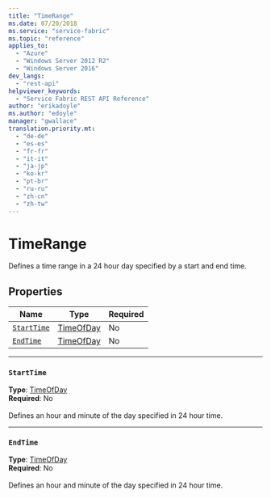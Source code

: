 ```yaml
---
title: "TimeRange"
ms.date: 07/20/2018
ms.service: "service-fabric"
ms.topic: "reference"
applies_to: 
  - "Azure"
  - "Windows Server 2012 R2"
  - "Windows Server 2016"
dev_langs: 
  - "rest-api"
helpviewer_keywords: 
  - "Service Fabric REST API Reference"
author: "erikadoyle"
ms.author: "edoyle"
manager: "gwallace"
translation.priority.mt: 
  - "de-de"
  - "es-es"
  - "fr-fr"
  - "it-it"
  - "ja-jp"
  - "ko-kr"
  - "pt-br"
  - "ru-ru"
  - "zh-cn"
  - "zh-tw"
---
```

# TimeRange

Defines a time range in a 24 hour day specified by a start and end time.

## Properties
| Name | Type | Required |
| --- | --- | --- |
| [`StartTime`](#starttime) | [TimeOfDay](sfclient-v63-model-timeofday.md) | No |
| [`EndTime`](#endtime) | [TimeOfDay](sfclient-v63-model-timeofday.md) | No |

____
### `StartTime`
__Type__: [TimeOfDay](sfclient-v63-model-timeofday.md) <br/>
__Required__: No<br/>
<br/>
Defines an hour and minute of the day specified in 24 hour time.

____
### `EndTime`
__Type__: [TimeOfDay](sfclient-v63-model-timeofday.md) <br/>
__Required__: No<br/>
<br/>
Defines an hour and minute of the day specified in 24 hour time.
